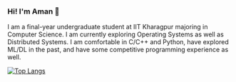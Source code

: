 ### Hi! I'm Aman 👋

<!--
**AmanSharma0710/AmanSharma0710** is a ✨ _special_ ✨ repository because its `README.md` (this file) appears on your GitHub profile.

Here are some ideas to get you started:

- 🔭 I’m currently working on ...
- 🌱 I’m currently learning ...
- 👯 I’m looking to collaborate on ...
- 🤔 I’m looking for help with ...
- 💬 Ask me about ...
- 📫 How to reach me: ...
- 😄 Pronouns: ...
- ⚡ Fun fact: ...
-->

I am a final-year undergraduate student at IIT Kharagpur majoring in Computer Science. 
I am currently exploring Operating Systems as well as Distributed Systems. I am comfortable in C/C++ and Python, have explored ML/DL in the past, and have some competitive programming experience as well. 

[![Top Langs](https://github-readme-stats.vercel.app/api/top-langs/?username=AmanSharma0710&layout=compact&theme=vision-friendly-dark)](https://github.com/anuraghazra/github-readme-stats)
